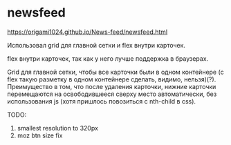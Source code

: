 # newsfeed
https://origami1024.github.io/News-feed/newsfeed.html

Использовал grid для главной сетки и flex внутри карточек.

flex внутри карточек, так как у него лучше поддержка в браузерах.

Grid для главной сетки, чтобы все карточки были в одном контейнере (с flex такую разметку в одном контейнере сделать, видимо, нельзя)(?). Преимущество в том, что после удаления карточки, нижние карточки перемещаются на освободившееся сверху место автоматически, без использования js (хотя пришлось повозиться с nth-child в css).




TODO:
1) smallest resolution to 320px
2) moz btn size fix
